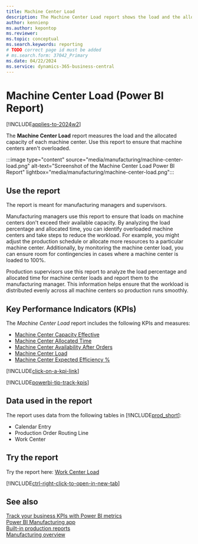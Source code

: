 ```yaml
---
title: Machine Center Load
description: The Machine Center Load report shows the load and the allocated capacity of each machine center.
author: kennienp
ms.author: kepontop
ms.reviewer:
ms.topic: conceptual
ms.search.keywords: reporting
# TODO correct page id must be added
# ms.search.form: 37042_Primary 
ms.date: 04/22/2024
ms.service: dynamics-365-business-central
---
```


# Machine Center Load (Power BI Report)

[!INCLUDE[applies-to-2024w2](includes/applies-to-2024w2.md)]

The **Machine Center Load** report measures the load and the allocated capacity of each machine center. Use this report to ensure that machine centers aren't overloaded.

:::image type="content" source="media/manufacturing/machine-center-load.png" alt-text="Screenshot of the Machine Center Load Power BI Report" lightbox="media/manufacturing/machine-center-load.png":::

## Use the report

The report is meant for manufacturing managers and supervisors.

Manufacturing managers use this report to ensure that loads on machine centers don't exceed their available capacity. By analyzing the load percentage and allocated time, you can identify overloaded machine centers and take steps to reduce the workload. For example, you might adjust the production schedule or allocate more resources to a particular machine center. Additionally, by monitoring the machine center load, you can ensure room for contingencies in cases where a machine center is loaded to 100%.

Production supervisors use this report to analyze the load percentage and allocated time for machine center loads and report them to the manufacturing manager. This information helps ensure that the workload is distributed evenly across all machine centers so production runs smoothly.

## Key Performance Indicators (KPIs)

The *Machine Center Load* report includes the following KPIs and measures:

- [Machine Center Capacity Effective]()
- [Machine Center Allocated Time]()
- [Machine Center Availability After Orders]()
- [Machine Center Load]()
- [Machine Center Expected Efficiency %]()

[!INCLUDE[click-on-a-kpi-link](includes/click-on-a-kpi-link.md)]

[!INCLUDE[powerbi-tip-track-kpis](includes/powerbi-tip-track-kpis.md)]

## Data used in the report

The report uses data from the following tables in [!INCLUDE[prod_short](includes/prod_short.md)]:

- Calendar Entry
- Production Order Routing Line
- Work Center
  
## Try the report

Try the report here: [Work Center Load](https://businesscentral.dynamics.com?page=37042)

[!INCLUDE[ctrl-right-click-to-open-in-new-tab](includes/ctrl-right-click-to-open-in-new-tab.md)]

## See also

[Track your business KPIs with Power BI metrics](track-kpis-with-power-bi-metrics.md)  
[Power BI Manufacturing app](manufacturing-powerbi-app.md)  
[Built-in production reports](production-reports.md)  
[Manufacturing overview](production-manage-manufacturing.md)
